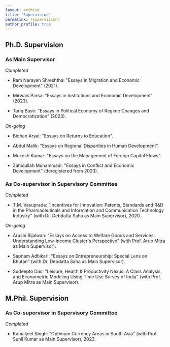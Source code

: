 ```yaml
---
layout: archive
title: "Supervision"
permalink: /supervision/
author_profile: true
---
```


## Ph.D. Supervision

### As Main Supervisor

*Completed*

* Ram Narayan Shreshtha: "Essays in Migration and Economic Development" (2021).

* Mirwais Parsa: "Essays in Institutions and Economic Development" (2023).

* Tariq Basir: "Essays in Political Economy of Regime Changes and Democratization" (2023).

*On-going*

* Bidhan Aryal: "Essays on Returns to Education".

* Abdul Malik: "Essays on Regional Disparities in Human Development".

* Mukesh Kumar: "Essays on the Management of Foreign Capital Flows".

* Zahidullah Muhammadi: "Essays in Conflict and Economic Development" (deregistered from 2023).

### As Co-supervisor in Supervisory Committee

*Completed*

* T.M. Vasuprada: "Incentives for Innovation: Patents, Standards and R\&D in the Pharmaceuticals and Information and Communication Technology Industry" (with Dr. Debdatta Saha as Main Supervisor), 2020.

*On-going*

* Arushi Bijalwan: "Essays on Access to Welfare Goods and Services: Understanding Low-income Cluster's Perspective" (with Prof. Arup Mitra as Main Supervisor).

* Sapnam Adhikari: "Essays on Entrepreneurship: Special Lens on Bhutan" (with Dr. Debdatta Saha as Main Supervisor).

* Sudeepto Das: "Leisure, Health & Productivity Nexus: A Class Analysis and Econometric Modeling Using Time Use Survey of India" (with Prof. Arup Mitra as Main Supervisor).


## M.Phil. Supervision

### As Co-supervisor in Supervisory Committee

*Completed*

* Kamaljeet Singh: "Optimum Currency Areas in South Asia" (with Prof. Sunil Kumar as Main Supervisor), 2023.
